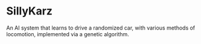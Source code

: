 # SillyKarz

An AI system that learns to drive a randomized car, with various methods of locomotion, implemented via a genetic algorithm.
